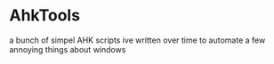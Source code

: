 # AhkTools
a bunch of simpel AHK scripts ive written over time to automate a few annoying things about windows
